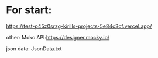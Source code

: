 # For start:

https://test-p45z0srzg-kirills-projects-5e84c3cf.vercel.app/

other:
Mokc API:https://designer.mocky.io/

json data: JsonData.txt